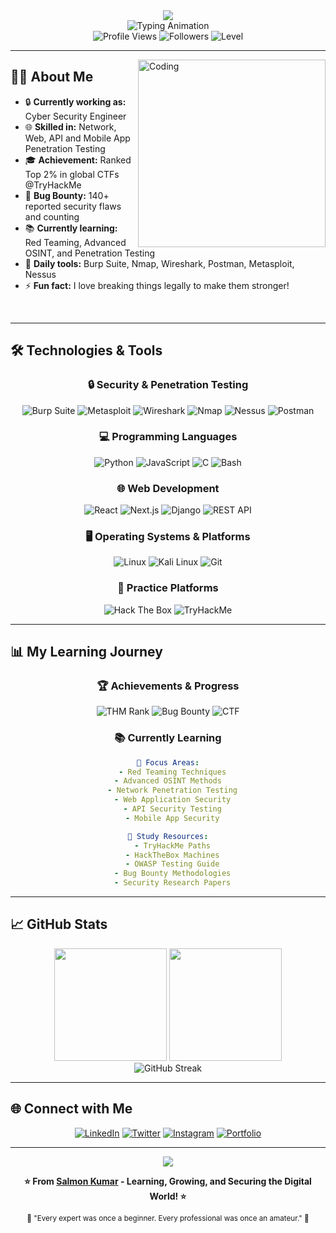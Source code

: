 <div align="center">
  <img src="https://capsule-render.vercel.app/api?type=waving&color=gradient&customColorList=12&height=200&section=header&text=Salmon%20Kumar&fontSize=60&fontColor=fff&animation=twinkling&fontAlignY=32&desc=Cyber%20Security%20Engineer%20%7C%20Bug%20Bounty%20Hunter&descAlignY=51&descAlign=50"/>
</div>

<div align="center">
  <img src="https://readme-typing-svg.herokuapp.com?font=Fira+Code&size=22&duration=3000&pause=1000&color=00FF00&center=true&vCenter=true&width=635&lines=🔒+Cyber+Security+Engineer;🐛+Bug+Bounty+Hunter;🎯+OSINT+%7C+Red+Teaming+%7C+CTF+Player;💻+Breaking+things+to+build+stronger+systems;🚀+Continuously+Learning+%26+Growing" alt="Typing Animation" />
</div>

<div align="center">
  <img src="https://komarev.com/ghpvc/?username=MrRockettt&color=00ff00&style=for-the-badge&label=Profile+Views" alt="Profile Views"/>
  <img src="https://img.shields.io/github/followers/MrRockettt?color=00ff00&style=for-the-badge&label=Followers" alt="Followers"/>
  <img src="https://img.shields.io/badge/Level-Intermediate-00ff00?style=for-the-badge" alt="Level"/>
</div>

---

<img align="right" alt="Coding" width="300" src="https://cdn.dribbble.com/users/1162077/screenshots/3848914/programmer.gif">

## 🧑‍💻 About Me

- 🔒 **Currently working as:** Cyber Security Engineer
- 🌐 **Skilled in:** Network, Web, API and Mobile App Penetration Testing
- 🎓 **Achievement:** Ranked Top 2% in global CTFs @TryHackMe
- 🐛 **Bug Bounty:** 140+ reported security flaws and counting
- 📚 **Currently learning:** Red Teaming, Advanced OSINT, and Penetration Testing
- 🧰 **Daily tools:** Burp Suite, Nmap, Wireshark, Postman, Metasploit, Nessus
- ⚡ **Fun fact:** I love breaking things legally to make them stronger!

<br clear="right"/>

---

## 🛠️ Technologies & Tools

<div align="center">

### 🔒 Security & Penetration Testing
![Burp Suite](https://img.shields.io/badge/Burp_Suite-FF6600?style=for-the-badge&logo=portswigger&logoColor=white)
![Metasploit](https://img.shields.io/badge/Metasploit-2596CD?style=for-the-badge&logo=metasploit&logoColor=white)
![Wireshark](https://img.shields.io/badge/Wireshark-1679A7?style=for-the-badge&logo=wireshark&logoColor=white)
![Nmap](https://img.shields.io/badge/Nmap-4682B4?style=for-the-badge&logo=nmap&logoColor=white)
![Nessus](https://img.shields.io/badge/Nessus-00C176?style=for-the-badge&logoColor=white)
![Postman](https://img.shields.io/badge/Postman-FF6C37?style=for-the-badge&logo=postman&logoColor=white)

### 💻 Programming Languages
![Python](https://img.shields.io/badge/Python-14354C?style=for-the-badge&logo=python&logoColor=white)
![JavaScript](https://img.shields.io/badge/JavaScript-F7DF1E?style=for-the-badge&logo=javascript&logoColor=black)
![C](https://img.shields.io/badge/C-00599C?style=for-the-badge&logo=c&logoColor=white)
![Bash](https://img.shields.io/badge/Bash-4EAA25?style=for-the-badge&logo=gnu-bash&logoColor=white)

### 🌐 Web Development
![React](https://img.shields.io/badge/React-20232A?style=for-the-badge&logo=react&logoColor=61DAFB)
![Next.js](https://img.shields.io/badge/Next.js-000000?style=for-the-badge&logo=next.js&logoColor=white)
![Django](https://img.shields.io/badge/Django-092E20?style=for-the-badge&logo=django&logoColor=white)
![REST API](https://img.shields.io/badge/REST%20API-00599C?style=for-the-badge&logo=api&logoColor=white)

### 🖥️ Operating Systems & Platforms
![Linux](https://img.shields.io/badge/Linux-FCC624?style=for-the-badge&logo=linux&logoColor=black)
![Kali Linux](https://img.shields.io/badge/Kali_Linux-557C94?style=for-the-badge&logo=kali-linux&logoColor=white)
![Git](https://img.shields.io/badge/Git-F05032?style=for-the-badge&logo=git&logoColor=white)

### 🎯 Practice Platforms
![Hack The Box](https://img.shields.io/badge/-HackTheBox-9FEF00?style=for-the-badge&logo=hackthebox&logoColor=white)
![TryHackMe](https://img.shields.io/badge/-TryHackMe-212C42?style=for-the-badge&logo=tryhackme&logoColor=white)

</div>

---

## 📊 My Learning Journey

<div align="center">
  
### 🏆 Achievements & Progress
<img src="https://img.shields.io/badge/TryHackMe-Top_2%25_Global-212C42?style=for-the-badge&logo=tryhackme&logoColor=white" alt="THM Rank"/>
<img src="https://img.shields.io/badge/Bug_Bounty-140+_Flaws_Reported-red?style=for-the-badge&logo=bug&logoColor=white" alt="Bug Bounty"/>
<img src="https://img.shields.io/badge/CTF-Active_Player-orange?style=for-the-badge&logo=flag&logoColor=white" alt="CTF"/>

### 📚 Currently Learning
```yaml
🎯 Focus Areas:
  - Red Teaming Techniques
  - Advanced OSINT Methods  
  - Network Penetration Testing
  - Web Application Security
  - API Security Testing
  - Mobile App Security

📖 Study Resources:
  - TryHackMe Paths
  - HackTheBox Machines
  - OWASP Testing Guide
  - Bug Bounty Methodologies
  - Security Research Papers
```

</div>

---

## 📈 GitHub Stats

<div align="center">
  <img height="180em" src="https://github-readme-stats.vercel.app/api?username=MrRockettt&show_icons=true&theme=radical&include_all_commits=true&count_private=true&hide_border=true"/>
  <img height="180em" src="https://github-readme-stats.vercel.app/api/top-langs/?username=MrRockettt&layout=compact&theme=radical&hide_border=true"/>
</div>

<div align="center">
  <img src="https://github-readme-streak-stats.herokuapp.com/?user=MrRockettt&theme=radical&hide_border=true" alt="GitHub Streak"/>
</div>

---

## 🌐 Connect with Me

<div align="center">
  
[![LinkedIn](https://img.shields.io/badge/LinkedIn-blue?style=for-the-badge&logo=linkedin&logoColor=white)](https://www.linkedin.com/in/mrrockettt/)
[![Twitter](https://img.shields.io/badge/Twitter-black?style=for-the-badge&logo=twitter&logoColor=white)](https://x.com/mr_rockettt)
[![Instagram](https://img.shields.io/badge/Instagram-E4405F?style=for-the-badge&logo=instagram&logoColor=white)](https://www.instagram.com/mr_rockettt/)
[![Portfolio](https://img.shields.io/badge/Website-222?style=for-the-badge&logo=githubpages&logoColor=white)](https://mrrockettt.github.io/)

---

<div align="center">
  <img src="https://capsule-render.vercel.app/api?type=waving&color=gradient&customColorList=12&height=100&section=footer"/>
  
  <br>
  
  **⭐ From [Salmon Kumar](https://github.com/MrRockettt) - Learning, Growing, and Securing the Digital World! ⭐**
  
  <sub>🔐 "Every expert was once a beginner. Every professional was once an amateur." 🔐</sub>
  
</div>
